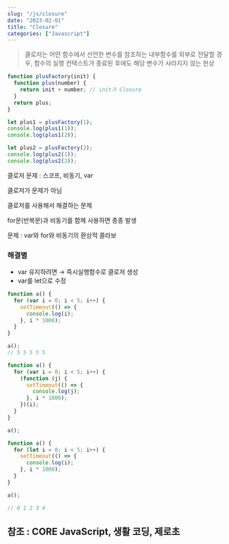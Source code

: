 ```yaml
---
slug: "/js/closure"
date: "2023-02-01"
title: "Closure"
categories: ["Javascript"]
---
```


> 클로저는 어떤 함수에서 선언한 변수를 참조하는 내부함수를 외부로 전달할 경우, 함수의 실행 컨텍스트가 종료된 후에도 해당 변수가 사라지지 않는 현상

```jsx
function plusFactory(init) {
  function plus(number) {
    return init + number; // init가 Closure
  }
  return plus;
}

let plus1 = plusFactory(1);
console.log(plus1(1));
console.log(plus1(2));

let plus2 = plusFactory(2);
console.log(plus2(1));
console.log(plus2(2));
```

클로저 문제 : 스코프, 비동기, var

클로저가 문제가 아님

클로저를 사용해서 해결하는 문제

for문(반복문)과 비동기를 함께 사용하면 종종 발생

문제 : var와 for와 비동기의 환상적 콜라보

### 해결별

- var 유지하려면 → 즉시실행함수로 클로저 생성
- var를 let으로 수정

```jsx
function a() {
  for (var i = 0; i < 5; i++) {
    setTimeout(() => {
      console.log(i);
    }, i * 1000);
  }
}

a();
// 5 5 5 5 5
```

```jsx
function a() {
  for (var i = 0; i < 5; i++) {
    (function (j) {
      setTimeout(() => {
        console.log(j);
      }, i * 1000);
    })(i);
  }
}

a();

function a() {
  for (let i = 0; i < 5; i++) {
    setTimeout(() => {
      console.log(i);
    }, i * 1000);
  }
}

a();

// 0 1 2 3 4
```

## 참조 : CORE JavaScript, 생활 코딩, 제로초
